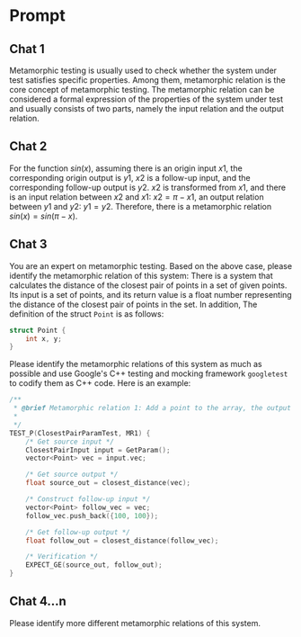 # Prompt

## Chat 1

Metamorphic testing is usually used to check whether the system under test satisfies specific properties. Among them, metamorphic relation is the core concept of metamorphic testing. The metamorphic relation can be considered a formal expression of the properties of the system under test and usually consists of two parts, namely the input relation and the output relation.

## Chat 2

For the function $sin(x)$, assuming there is an origin input $x1$, the corresponding origin output is $y1$, $x2$ is a follow-up input, and the corresponding follow-up output is $y2$. $x2$ is transformed from $x1$, and there is an input relation between $x2$ and $x1$: $x2=\pi-x1$, an output relation between $y1$ and $y2$: $y1=y2$. Therefore, there is a metamorphic relation $sin(x)=sin(\pi-x)$.

## Chat 3

You are an expert on metamorphic testing. Based on the above case, please identify the metamorphic relation of this system: There is a system that calculates the distance of the closest pair of points in a set of given points. Its input is a set of points, and its return value is a float number representing the distance of the closest pair of points in the set. In addition, The definition of the struct `Point` is as follows:

```cpp
struct Point {
    int x, y;
}
```

Please identify the metamorphic relations of this system as much as possible and use Google's C++ testing and mocking framework `googletest` to codify them as C++ code. Here is an example:

```cpp
/**
 * @brief Metamorphic relation 1: Add a point to the array, the output should not be larger than before.
 *
 */
TEST_P(ClosestPairParamTest, MR1) {
    /* Get source input */
    ClosestPairInput input = GetParam();
    vector<Point> vec = input.vec;

    /* Get source output */
    float source_out = closest_distance(vec);

    /* Construct follow-up input */
    vector<Point> follow_vec = vec;
    follow_vec.push_back({100, 100});

    /* Get follow-up output */
    float follow_out = closest_distance(follow_vec);

    /* Verification */
    EXPECT_GE(source_out, follow_out);
}
```

## Chat 4...n

Please identify more different metamorphic relations of this system.